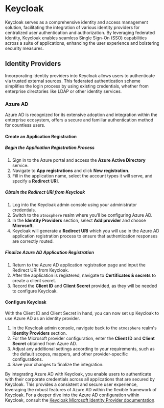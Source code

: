 # Keycloak

Keycloak serves as a comprehensive identity and access management solution, facilitating the integration of various identity providers for centralized user authentication and authorization. By leveraging federated identity, Keycloak enables seamless Single Sign-On (SSO) capabilities across a suite of applications, enhancing the user experience and bolstering security measures.

## Identity Providers

Incorporating identity providers into Keycloak allows users to authenticate via trusted external sources. This federated authentication scheme simplifies the login process by using existing credentials, whether from enterprise directories like LDAP or other identity services.

### Azure AD

Azure AD is recognized for its extensive adoption and integration within the enterprise ecosystem, offers a secure and familiar authentication method for countless users.

#### Create an Application Registration

##### Begin the Application Registration Process

1. Sign in to the Azure portal and access the **Azure Active Directory** service.
2. Navigate to **App registrations** and click **New registration**.
3. Fill in the application name, select the account types it will serve, and specify a **Redirect URI**.

##### Obtain the Redirect URI from Keycloak

1. Log into the Keycloak admin console using your administrator credentials.
2. Switch to the `atmosphere` realm where you'll be configuring Azure AD.
3. In the **Identity Providers** section, select **Add provider** and choose **Microsoft**.
4. Keycloak will generate a **Redirect URI** which you will use in the Azure AD application registration process to ensure that authentication responses are correctly routed.

##### Finalize Azure AD Application Registration

1. Return to the Azure AD application registration page and input the Redirect URI from Keycloak.
2. After the application is registered, navigate to **Certificates & secrets** to create a client secret.
3. Record the **Client ID** and **Client Secret** provided, as they will be needed to configure Keycloak.

#### Configure Keycloak

With the Client ID and Client Secret in hand, you can now set up Keycloak to use Azure AD as an identity provider.

1. In the Keycloak admin console, navigate back to the `atmosphere` realm's **Identity Providers** section.
2. For the Microsoft provider configuration, enter the **Client ID** and **Client Secret** obtained from Azure AD.
3. Adjust any additional settings according to your requirements, such as the default scopes, mappers, and other provider-specific configurations.
4. Save your changes to finalize the integration.

By integrating Azure AD with Keycloak, you enable users to authenticate with their corporate credentials across all applications that are secured by Keycloak. This provides a consistent and secure user experience, leveraging the robust features of Azure AD within the flexible framework of Keycloak. For a deeper dive into the Azure AD configuration within Keycloak, consult the [Keycloak Microsoft Identity Provider documentation](https://www.keycloak.org/docs/latest/server_admin/#_microsoft).
